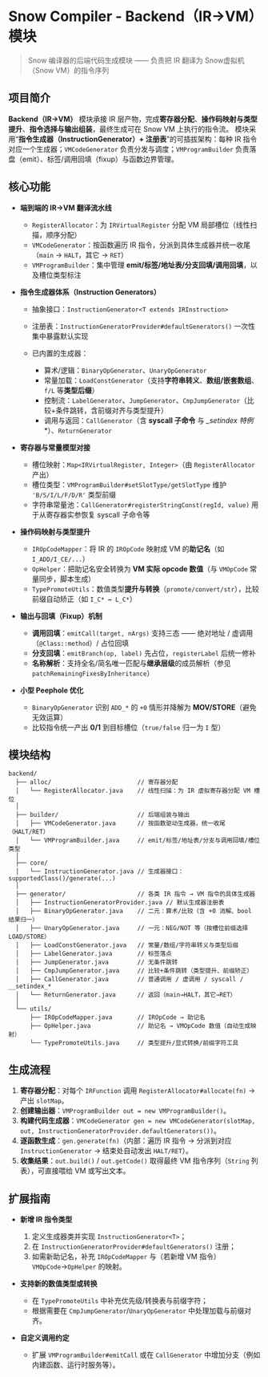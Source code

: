 # Snow Compiler - Backend（IR→VM）模块

> Snow 编译器的后端代码生成模块 —— 负责把 IR 翻译为 Snow虚拟机（Snow VM）的指令序列

## 项目简介

**Backend（IR→VM）** 模块承接 IR 层产物，完成**寄存器分配**、**操作码映射与类型提升**、**指令选择与输出组装**，最终生成可在 Snow VM 上执行的指令流。
模块采用“**指令生成器（InstructionGenerator）+ 注册表**”的可插拔架构：每种 IR 指令对应一个生成器；`VMCodeGenerator` 负责分发与调度；`VMProgramBuilder` 负责落盘（emit）、标签/调用回填（fixup）与函数边界管理。

## 核心功能

* **端到端的 IR→VM 翻译流水线**

    * `RegisterAllocator`：为 `IRVirtualRegister` 分配 VM 局部槽位（线性扫描，顺序分配）
    * `VMCodeGenerator`：按函数遍历 IR 指令，分派到具体生成器并统一收尾（`main` → `HALT`，其它 → `RET`）
    * `VMProgramBuilder`：集中管理 **emit/标签/地址表/分支回填/调用回填**，以及槽位类型标注

* **指令生成器体系（Instruction Generators）**

    * 抽象接口：`InstructionGenerator<T extends IRInstruction>`
    * 注册表：`InstructionGeneratorProvider#defaultGenerators()` 一次性集中暴露默认实现
    * 已内置的生成器：

        * 算术/逻辑：`BinaryOpGenerator`、`UnaryOpGenerator`
        * 常量加载：`LoadConstGenerator`（支持**字符串转义**、**数组/嵌套数组**、`f/L` 等**类型后缀**）
        * 控制流：`LabelGenerator`、`JumpGenerator`、`CmpJumpGenerator`（比较+条件跳转，含前缀对齐与类型提升）
        * 调用与返回：`CallGenerator`（含 **syscall 子命令** 与 **\_*setindex** 特例*\*）、`ReturnGenerator`

* **寄存器与常量模型对接**

    * 槽位映射：`Map<IRVirtualRegister, Integer>`（由 `RegisterAllocator` 产出）
    * 槽位类型：`VMProgramBuilder#setSlotType/getSlotType` 维护 `'B/S/I/L/F/D/R'` 类型前缀
    * 字符串常量池：`CallGenerator#registerStringConst(regId, value)` 用于从寄存器实参恢复 syscall 子命令等

* **操作码映射与类型提升**

    * `IROpCodeMapper`：将 IR 的 `IROpCode` 映射成 VM 的**助记名**（如 `I_ADD/I_CE/...`）
    * `OpHelper`：把助记名安全转换为 **VM 实际 opcode 数值**（与 `VMOpCode` 常量同步，脚本生成）
    * `TypePromoteUtils`：数值类型**提升与转换**（`promote/convert/str`），比较前缀自动矫正（如 `I_C* ↔ L_C*`）

* **输出与回填（Fixup）机制**

    * **调用回填**：`emitCall(target, nArgs)` 支持三态 —— 绝对地址 / 虚调用（`@Class::method`）/ 占位回填
    * **分支回填**：`emitBranch(op, label)` 先占位，`registerLabel` 后统一修补
    * **名称解析**：支持全名/简名唯一匹配与**继承层级**的成员解析（参见 `patchRemainingFixesByInheritance`）

* **小型 Peephole 优化**

    * `BinaryOpGenerator` 识别 `ADD_*` 的 `+0` 情形并降解为 **MOV/STORE**（避免无效运算）
    * 比较指令统一产出 **0/1** 到目标槽位（`true/false` 归一为 `I` 型）

## 模块结构

```
backend/
  ├── alloc/                        // 寄存器分配
  │   └── RegisterAllocator.java    // 线性扫描：为 IR 虚拟寄存器分配 VM 槽位
  │
  ├── builder/                      // 后端组装与输出
  │   ├── VMCodeGenerator.java      // 按函数驱动生成器，统一收尾（HALT/RET）
  │   └── VMProgramBuilder.java     // emit/标签/地址表/分支与调用回填/槽位类型
  │
  ├── core/
  │   └── InstructionGenerator.java // 生成器接口：supportedClass()/generate(...)
  │
  ├── generator/                    // 各类 IR 指令 → VM 指令的具体生成器
  │   ├── InstructionGeneratorProvider.java // 默认生成器注册表
  │   ├── BinaryOpGenerator.java    // 二元：算术/比较（含 +0 消解、bool 结果归一）
  │   ├── UnaryOpGenerator.java     // 一元：NEG/NOT 等（按槽位前缀选择 LOAD/STORE）
  │   ├── LoadConstGenerator.java   // 常量/数组/字符串转义与类型后缀
  │   ├── LabelGenerator.java       // 标签落点
  │   ├── JumpGenerator.java        // 无条件跳转
  │   ├── CmpJumpGenerator.java     // 比较+条件跳转（类型提升、前缀矫正）
  │   ├── CallGenerator.java        // 普通调用 / 虚调用 / syscall / __setindex_*
  │   └── ReturnGenerator.java      // 返回（main→HALT，其它→RET）
  │
  └── utils/
      ├── IROpCodeMapper.java       // IROpCode → 助记名
      ├── OpHelper.java             // 助记名 → VMOpCode 数值（自动生成映射）
      └── TypePromoteUtils.java     // 类型提升/显式转换/前缀字符工具
```

## 生成流程

1. **寄存器分配**：对每个 `IRFunction` 调用 `RegisterAllocator#allocate(fn)` → 产出 `slotMap`。
2. **创建输出器**：`VMProgramBuilder out = new VMProgramBuilder()`。
3. **构建代码生成器**：`VMCodeGenerator gen = new VMCodeGenerator(slotMap, out, InstructionGeneratorProvider.defaultGenerators())`。
4. **逐函数生成**：`gen.generate(fn)`（内部：遍历 IR 指令 → 分派到对应 `InstructionGenerator` → 结束处自动发出 `HALT/RET`）。
5. **收集结果**：`out.build()` / `out.getCode()` 取得最终 VM 指令序列（`String` 列表），可直接喂给 VM 或写出文本。

## 扩展指南

* **新增 IR 指令类型**

    1. 定义生成器类并实现 `InstructionGenerator<T>`；
    2. 在 `InstructionGeneratorProvider#defaultGenerators()` 注册；
    3. 如需新助记名，补充 `IROpCodeMapper` 与（若新增 VM 指令）`VMOpCode`→`OpHelper` 的映射。

* **支持新的数值类型或转换**

    * 在 `TypePromoteUtils` 中补充优先级/转换表与前缀字符；
    * 根据需要在 `CmpJumpGenerator`/`UnaryOpGenerator` 中处理加载与前缀对齐。

* **自定义调用约定**

    * 扩展 `VMProgramBuilder#emitCall` 或在 `CallGenerator` 中增加分支（例如内建函数、运行时服务等）。